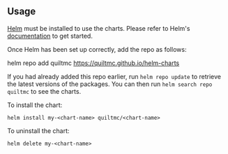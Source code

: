 ## Usage

[Helm](https://helm.sh) must be installed to use the charts.  Please refer to
Helm's [documentation](https://helm.sh/docs) to get started.

Once Helm has been set up correctly, add the repo as follows:

helm repo add quiltmc https://quiltmc.github.io/helm-charts

If you had already added this repo earlier, run `helm repo update` to retrieve
the latest versions of the packages.  You can then run `helm search repo
quiltmc` to see the charts.

To install the <chart-name> chart:

    helm install my-<chart-name> quiltmc/<chart-name>

To uninstall the chart:

    helm delete my-<chart-name>